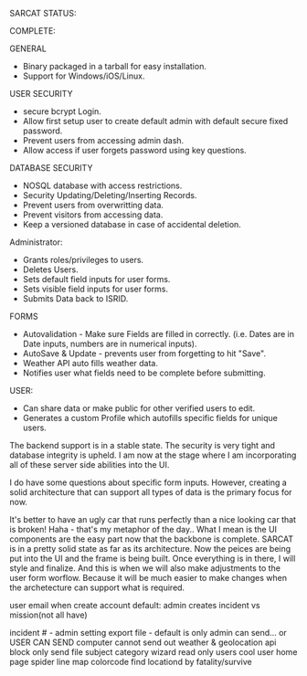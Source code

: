 SARCAT STATUS:






COMPLETE:

GENERAL
* Binary packaged in a tarball for easy installation.
* Support for Windows/iOS/Linux.



USER SECURITY
* secure bcrypt Login.
* Allow first setup user to create default admin with default secure fixed password.
* Prevent users from accessing admin dash.
* Allow access if user forgets password using key questions.

DATABASE SECURITY
* NOSQL database with access restrictions. 
* Security Updating/Deleting/Inserting Records.
* Prevent users from overwritting data.
* Prevent visitors from accessing data.
* Keep a versioned database in case of accidental deletion.


Administrator:
* Grants roles/privileges to users.
* Deletes Users.
* Sets default field inputs for user forms.
* Sets visible field inputs for user forms.
* Submits Data back to ISRID.

FORMS
* Autovalidation - Make sure Fields are filled in correctly. (i.e. Dates are in Date inputs, numbers are in numerical inputs).
* AutoSave & Update - prevents user from forgetting to hit "Save".
* Weather API auto fills weather data.
* Notifies user what fields need to be complete before submitting.


USER:
* Can share data or make public for other verified users to edit.
* Generates a custom Profile which autofills specific fields for unique users.




The backend support is in a stable state. The security is very tight and database integrity is upheld. I am now at the stage where I am incorporating all of these server side abilities into the UI.

I do have some questions about specific form inputs. However, creating a solid architecture that can support all types of data is the primary focus for now.

It's better to have an ugly car that runs perfectly than a nice looking car that is broken! Haha - that's my metaphor of the day.. What I mean is the UI components are the easy part now that the backbone is complete.
SARCAT is in a pretty solid state as far as its architecture. Now the peices are being put into the UI and the frame is being built. Once everything is in there, I will style and finalize. And this is when we will also make adjustments to the user form worflow. Because it will be much easier to make changes when the archetecture can support what is required.


user email when create account
default: admin creates 
incident vs mission(not all have)

incident # - admin setting
export file - default is only admin can send... or USER CAN SEND
computer cannot send out
weather & geolocation api block
only send file
subject category wizard
read only users
cool user home page
spider line map
colorcode find locationd by fatality/survive